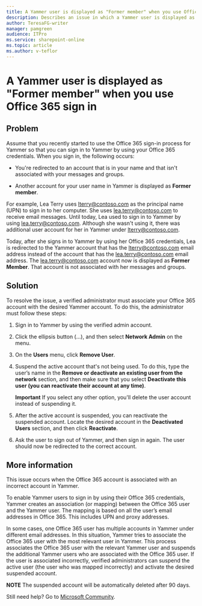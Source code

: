 ```yaml
---
title: A Yammer user is displayed as "Former member" when you use Office 365 sign in for Yammer
description: Describes an issue in which a Yammer user is displayed as "Former member" when you use Office 365 sign in for Yammer.
author: TeresaFG-writer
manager: pamgreen
audience: ITPro
ms.service: sharepoint-online
ms.topic: article
ms.author: v-teflor
---
```


# A Yammer user is displayed as "Former member" when you use Office 365 sign in

## Problem

Assume that you recently started to use the Office 365 sign-in process for Yammer so that you can sign in to Yammer by using your Office 365 credentials. When you sign in, the following occurs:

- You're redirected to an account that is in your name and that isn't associated with your messages and groups.

- Another account for your user name in Yammer is displayed as **Former member**.

For example, Lea Terry uses lterry@contoso.com as the principal name (UPN) to sign in to her computer. She uses lea.terry@contoso.com to receive email messages. Until today, Lea used to sign in to Yammer by using lea.terry@contoso.com. Although she wasn't using it, there was additional user account for her in Yammer under lterry@contoso.com.

Today, after she signs in to Yammer by using her Office 365 credentials, Lea is redirected to the Yammer account that has the lterry@contoso.com email address instead of the account that has the lea.terry@contoso.com email address. The lea.terry@contoso.com account now is displayed as **Former Member**. That account is not associated with her messages and groups.

## Solution

To resolve the issue, a verified administrator must associate your Office 365 account with the desired Yammer account. To do this, the administrator must follow these steps:

1. Sign in to Yammer by using the verified admin account.

2. Click the ellipsis button (…), and then select **Network Admin** on the menu.

3. On the **Users** menu, click **Remove User**.

4. Suspend the active account that's not being used. To do this, type the user’s name in the **Remove or deactivate an existing user from the network** section, and then make sure that you select **Deactivate this user (you can reactivate their account at any time)**.

   **Important** If you select any other option, you'll delete the user account instead of suspending it.

5. After the active account is suspended, you can reactivate the suspended account. Locate the desired account in the **Deactivated Users** section, and then click **Reactivate**.

6. Ask the user to sign out of Yammer, and then sign in again. The user should now be redirected to the correct account.

## More information

This issue occurs when the Office 365 account is associated with an incorrect account in Yammer.

To enable Yammer users to sign in by using their Office 365 credentials, Yammer creates an association (or mapping) between the Office 365 user and the Yammer user. The mapping is based on all the user’s email addresses in Office 365. This includes UPN and proxy addresses.

In some cases, one Office 365 user has multiple accounts in Yammer under different email addresses. In this situation, Yammer tries to associate the Office 365 user with the most relevant user in Yammer. This process associates the Office 365 user with the relevant Yammer user and suspends the additional Yammer users who are associated with the Office 365 user. If the user is associated incorrectly, verified administrators can suspend the active user (the user who was mapped incorrectly) and activate the desired suspended account.

**NOTE** The suspended account will be automatically deleted after 90 days.

Still need help? Go to [Microsoft Community](https://answers.microsoft.com/).
